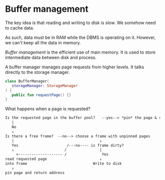# Buffer management

The key idea is that reading and writing to disk is slow. We somehow need to cache data.

As such, data must be in RAM while the DBMS is operating on it. However, we can't keep all the data in memory.

*Buffer management* is the efficient use of main memory. It is used to store intermediate data between disk and process.

A buffer manager manages page requests from higher levels. It talks directly to the storage manager.

```kotlin
class BufferManager(
   storageManager: StorageManager
) {
   public fun requestPage() {}
}
```

What happens when a page is requested?

```txt
Is the requested page in the buffer pool?   --yes--> *pin* the page & return the address
   |
   No
   ↓
Is there a free frame?  --no--> choose a frame with unpinned pages
   |                                       ↓
   Yes                      /---no---- is frame dirty?
   ↓                       /               |  
     <-------------------- /                Yes
read requested page                        ↓
into frame                              Write to disk
   ↓
pin page and return address
